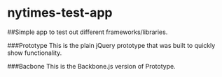 nytimes-test-app
================

##Simple app to test out different frameworks/libraries. 

###Prototype
This is the plain jQuery prototype that was built to quickly show functionality.

###Bacbone
This is the Backbone.js version of Prototype.
